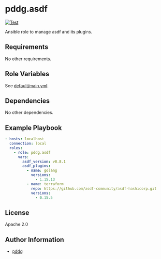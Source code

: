 pddg.asdf
=========

[![Test](https://github.com/pddg/ansible-role-asdf/actions/workflows/test.yaml/badge.svg)](https://github.com/pddg/ansible-role-asdf/actions/workflows/test.yaml)

Ansible role to manage asdf and its plugins.

Requirements
------------

No other requirements.

Role Variables
--------------

See [default/main.yml](./default/main.yml).

Dependencies
------------

No other dependencies.

Example Playbook
----------------

```yaml
- hosts: localhost
  connection: local
  roles:
    - role: pddg.asdf
      vars:
        asdf_version: v0.8.1
        asdf_plugins:
          - name: golang
            versions:
              - 1.15.13
          - name: terraform
            repo: https://github.com/asdf-community/asdf-hashicorp.git
            versions:
              - 0.15.5
```

License
-------

Apache 2.0

Author Information
------------------

- [pddg](https://github.com/pddg)


